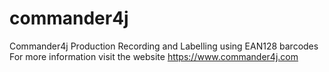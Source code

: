# commander4j
Commander4j Production Recording and Labelling using EAN128 barcodes
For more information visit the website https://www.commander4j.com

